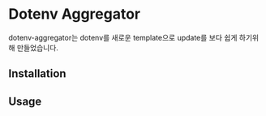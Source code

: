 # Dotenv Aggregator
dotenv-aggregator는 dotenv를 새로운 template으로 update를 보다 쉽게 하기위해 만들었습니다.

## Installation

## Usage
